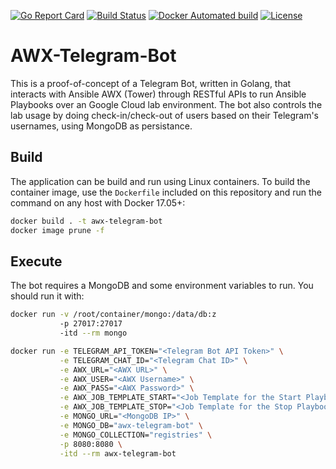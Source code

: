 [![Go Report Card](https://goreportcard.com/badge/github.com/davivcgarcia/awx-telegram-bot)](https://goreportcard.com/report/github.com/davivcgarcia/awx-telegram-bot) [![Build Status](https://travis-ci.org/davivcgarcia/awx-telegram-bot.svg?branch=master)](https://travis-ci.org/davivcgarcia/awx-telegram-bot) [![Docker Automated build](https://img.shields.io/docker/automated/jrottenberg/ffmpeg.svg)](https://hub.docker.com/r/davivcgarcia/awx-telegram-bot/) [![License](https://img.shields.io/badge/License-Apache%202.0-blue.svg)](https://github.com/davivcgarcia/awx-telegram-bot/blob/master/LICENSE)

# AWX-Telegram-Bot

This is a proof-of-concept of a Telegram Bot, written in Golang, that interacts with Ansible AWX (Tower) through RESTful APIs to run Ansible Playbooks over an Google Cloud lab environment. The bot also controls the lab usage by doing check-in/check-out of users based on their Telegram's usernames, using MongoDB as persistance.

## Build

The application can be build and run using Linux containers. To build the container image, use the `Dockerfile` included on this repository and run the command on any host with Docker 17.05+:

```bash
docker build . -t awx-telegram-bot
docker image prune -f
```

## Execute

The bot requires a MongoDB and some environment variables to run. You should run it with:

```bash
docker run -v /root/container/mongo:/data/db:z
           -p 27017:27017
           -itd --rm mongo

docker run -e TELEGRAM_API_TOKEN="<Telegram Bot API Token>" \
           -e TELEGRAM_CHAT_ID="<Telegram Chat ID>" \
           -e AWX_URL="<AWX URL>" \
           -e AWX_USER="<AWX Username>" \
           -e AWX_PASS="<AWX Password>" \
           -e AWX_JOB_TEMPLATE_START="<Job Template for the Start Playbook>" \
           -e AWX_JOB_TEMPLATE_STOP="<Job Template for the Stop Playbook>" \
           -e MONGO_URL="<MongoDB IP>" \
           -e MONGO_DB="awx-telegram-bot" \
           -e MONGO_COLLECTION="registries" \
           -p 8080:8080 \
           -itd --rm awx-telegram-bot
```
